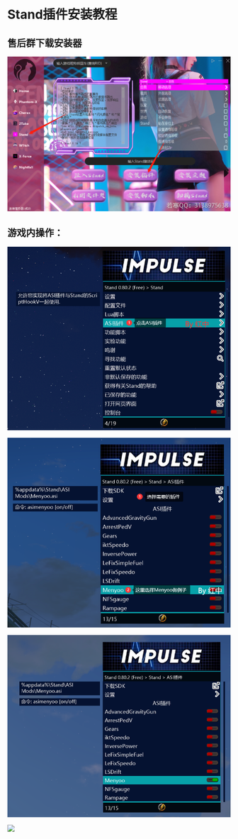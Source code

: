 # Stand插件安装教程

## **售后群下载安装器**

![](<../../.gitbook/assets/image (22).png>)

## **游戏内操作：**

![](<../../.gitbook/assets/image (18).png>)

![](<../../.gitbook/assets/image (52) (1).png>)

![F8呼出Menyoo](<../../.gitbook/assets/image (24).png>)

![](../../.gitbook/assets/733719ce7a23c9db99adb77dfc8afdf0\_spaces%2F7YXEHggLzaiKwZjRSOD4%2Fuploads%2F24dlS8uclHJ4WM2F0T67%2F5\_alt=media\&token=c31b96d3-0f27-4386-87d8-37ba266bc445.png)
